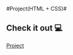 #Project(HTML + CSS)#

## Check it out 💻 ##
[Project](https://pavelliashkevich.github.io/Project_1/)
